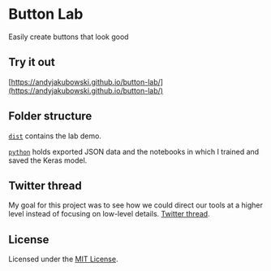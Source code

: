 # Button Lab

Easily create buttons that look good

## Try it out

[https://andyjakubowski.github.io/button-lab/](https://andyjakubowski.github.io/button-lab/)

## Folder structure

[`dist`](dist) contains the lab demo.

[`python`](python) holds exported JSON data and the notebooks in which I trained and saved the Keras model.

## Twitter thread

My goal for this project was to see how we could direct our tools at a higher level instead of focusing on low-level details. [Twitter thread](https://twitter.com/jakubowskiandy/status/1329100296312807425).

<!-- ![Image of my Twitter thread describing project learnings](dist/assets/images/story/twitter-thread.png) -->

## License

Licensed under the [MIT License](LICENSE).
